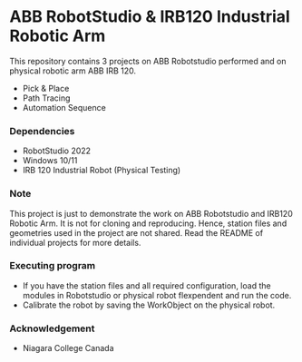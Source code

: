 # ABB RobotStudio & IRB120 Industrial Robotic Arm
This repository contains 3 projects on ABB Robotstudio performed and on physical robotic arm ABB IRB 120. 
* Pick & Place
* Path Tracing
* Automation Sequence

### Dependencies

* RobotStudio 2022
* Windows 10/11
* IRB 120 Industrial Robot (Physical Testing)

### Note
This project is just to demonstrate the work on ABB Robotstudio and IRB120 Robotic Arm. It is not for cloning and reproducing. Hence, station files and geometries used in the project are not shared. Read the README of individual projects for more details.

### Executing program

* If you have the station files and all required configuration, load the modules in Robotstudio or physical robot flexpendent and run the code.
* Calibrate the robot by saving the WorkObject on the physical robot.

### Acknowledgement

* Niagara College Canada
